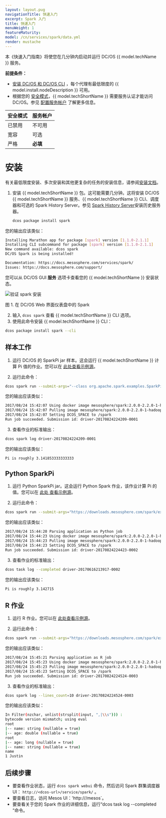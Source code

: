 ```yaml
---
layout: layout.pug
navigationTitle: 快速入门
excerpt: Spark 入门
title: 快速入门
menuWeight: 1
featureMaturity:
model: /cn/services/spark/data.yml
render: mustache
---
```


本《快速入门指南》将使您在几分钟内启动并运行 DC/OS {{ model.techName }} 服务。

**前提条件：**

- [安装 DC/OS 和 DC/OS CLI](/cn/1.11//installing/) ，每个代理有最低限度的 {{ model.install.nodeDescription }} 可用。
- 根据您的 [安全模式](/cn/1.11/security/)，{{ model.techShortName }} 需要服务认证才能访问 DC/OS。参见 [配置服务帐户](/cn/services/spark/2.3.1-2.2.1-2/security/#provisioning-a-service-account) 了解更多信息。

| 安全模式 | 服务帐户 |
|-----------|-----------|
| 已禁用 | 不可用 |
| 宽容 | 可选 |
| 严格 | **必填** |


# 安装

有关最低限度安装、多次安装和其他更复杂的任务的安装信息，请参阅[安装文档](/services/spark/2.3.1-2.2.1-2/install/)。
1. 安装 {{ model.techShortName }} 包。这可能需要几分钟。这将安装 DC/OS {{ model.techShortName }} 服务、{{ model.techShortName }} CLI、调度器和可选的 Spark History Server。参见 [Spark History Server](/services/spark/2.3.1-2.2.1-2/history-server/)安装历史服务器。

    ```bash
    dcos package install spark
    ```
    
 您的输出应该类似：
    
```bash
Installing Marathon app for package [spark] version [1.1.0-2.1.1]
Installing CLI subcommand for package [spark] version [1.1.0-2.1.1]
New command available: dcos spark
DC/OS Spark is being installed!

Documentation: https://docs.mesosphere.com/services/spark/
Issues: https://docs.mesosphere.com/support/
```

 您可以从 DC/OS GUI **服务** 选项卡查看您的 {{ model.techShortName }} 安装状态。
       
 ![验证 spark 安装](/services/img/spark-dashboard.png)

 图 1. 在 DC/OS Web 界面仪表盘中的 Spark
   
2. 输入 `dcos spark` 查看 {{ model.techShortName }} CLI 选项。
1. 使用此命令安装 {{ model.techShortName }} CLI：
     
```bash
dcos package install spark --cli
```
## 样本工作

1. 运行 DC/OS 的 SparkPi jar 样本。这会运行 {{ model.techShortName }} 计算 Pi 值的作业。您可以在 [此处查看示例源](https://downloads.mesosphere.com/spark/assets/spark-examples_2.11-2.0.1.jar)。

 1. 运行此命令：

```bash
dcos spark run --submit-args="--class org.apache.spark.examples.SparkPi https://downloads.mesosphere.com/spark/assets/spark-examples_2.11-2.0.1.jar 30"
```
        
 您的输出应该类似：
        
```bash
2017/08/24 15:42:07 Using docker image mesosphere/spark:2.0.0-2.2.0-1-hadoop-2.6 for drivers
2017/08/24 15:42:07 Pulling image mesosphere/spark:2.0.0-2.2.0-1-hadoop-2.6 for executors, by default. To bypass set spark.mesos.executor.docker.forcePullImage=false
2017/08/24 15:42:07 Setting DCOS_SPACE to /spark
Run job succeeded. Submission id: driver-20170824224209-0001
```       
3. 查看作业的标准输出：
    
```bash
dcos spark log driver-20170824224209-0001
```
        
 您的输出应该类似：
        
```bash
Pi is roughly 3.141853333333333
```
## Python SparkPi

1. 运行 Python SparkPi jar。这会运行 Python Spark 作业，该作业计算 Pi 的值。您可以在 [此处 查看示例源](https://downloads.mesosphere.com/spark/examples/pi.py)。

1. 运行此命令：
    
```bash
dcos spark run --submit-args="https://downloads.mesosphere.com/spark/examples/pi.py 30"
``` 
        
 您的输出应该类似：
        
```bash
2017/08/24 15:44:20 Parsing application as Python job
2017/08/24 15:44:23 Using docker image mesosphere/spark:2.0.0-2.2.0-1-hadoop-2.6 for drivers
2017/08/24 15:44:23 Pulling image mesosphere/spark:2.0.0-2.2.0-1-hadoop-2.6 for executors, by default. To bypass set spark.mesos.executor.docker.forcePullImage=false
2017/08/24 15:44:23 Setting DCOS_SPACE to /spark
Run job succeeded. Submission id: driver-20170824224423-0002
```
        
3. 查看作业的标准输出：
    
```bash
dcos task log --completed driver-20170616213917-0002
```
        
 您的输出应该类似：
        
```bash
Pi is roughly 3.142715
```
##  R 作业

1. 运行 R 作业。您可以在 [此处查看示例源](https://downloads.mesosphere.com/spark/examples/dataframe.R)。

1. 运行此命令：
    
```bash
dcos spark run --submit-args="https://downloads.mesosphere.com/spark/examples/dataframe.R"
```
        
 您的输出应该类似：
        
```bash
2017/08/24 15:45:21 Parsing application as R job
2017/08/24 15:45:23 Using docker image mesosphere/spark:2.0.0-2.2.0-1-hadoop-2.6 for drivers
2017/08/24 15:45:23 Pulling image mesosphere/spark:2.0.0-2.2.0-1-hadoop-2.6 for executors, by default. To bypass set spark.mesos.executor.docker.forcePullImage=false
2017/08/24 15:45:23 Setting DCOS_SPACE to /spark
Run job succeeded. Submission id: driver-20170824224524-0003
```
        
3. 查看作业的标准输出：
    
```bash
dcos spark log --lines_count=10 driver-20170824224524-0003
```
        
 您的输出应该类似：
        
```bash
In Filter(nzchar, unlist(strsplit(input, ",|\\s"))) :
bytecode version mismatch; using eval
root
|-- name: string (nullable = true)
|-- age: double (nullable = true)
root
|-- age: long (nullable = true)
|-- name: string (nullable = true)
name
1 Justin        
```

## 后续步骤

- 要查看作业状态，运行 `dcos spark webui` 命令，然后访问 Spark 群集调度器 UI： `http://<dcos-url>/service/spark/` 。
- 要查看日志，访问 Mesos UI：'http://<your-master-ip>/mesos`。
- 要查看关于您的 Spark 作业的详细信息，运行“dcos task log --completed <submissionId>”命令。
